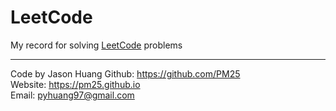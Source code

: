 # LeetCode

My record for solving [LeetCode](https://leetcode.com/problems) problems

---

Code by Jason Huang
Github: https://github.com/PM25  
Website: https://pm25.github.io    
Email: pyhuang97@gmail.com
